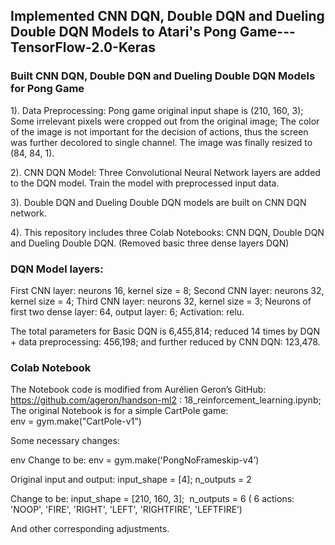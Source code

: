## Implemented CNN DQN, Double DQN and Dueling Double DQN Models to Atari's Pong Game---TensorFlow-2.0-Keras
### Built CNN DQN, Double DQN and Dueling Double DQN Models for Pong Game

1). Data Preprocessing: 
    Pong game original input shape is (210, 160, 3); Some irrelevant pixels were cropped out from the original image; The color of the image is not important for the decision of actions, thus the screen was further decolored to single channel. The image was finally resized to (84, 84, 1). 

2). CNN DQN Model:
    Three Convolutional Neural Network layers are added to the DQN model. Train the model with preprocessed input data.
    
3). Double DQN and Dueling Double DQN models are built on CNN DQN network.

4). This repository includes three Colab Notebooks: CNN DQN, Double DQN and Dueling Double DQN. (Removed basic three dense layers DQN)

### DQN Model layers:
First CNN layer: neurons 16, kernel size = 8;
Second CNN layer: neurons 32, kernel size = 4;
Third CNN layer: neurons 32, kernel size = 3;
Neurons of first two dense layer: 64, output layer: 6;
Activation: relu.

The total parameters for Basic DQN is 6,455,814; reduced 14 times by DQN + data preprocessing: 456,198; and further reduced by CNN DQN: 123,478.

### Colab Notebook
The Notebook code is modified from Aurélien Geron’s GitHub: https://github.com/ageron/handson-ml2 :
18_reinforcement_learning.ipynb; The original Notebook is for a simple CartPole game:  env = gym.make("CartPole-v1")

Some necessary changes:

env Change to be:  env = gym.make('PongNoFrameskip-v4’)

Original input and output:
input_shape = [4];
n_outputs = 2 

Change to be:
input_shape = [210, 160, 3]; 
n_outputs = 6 ( 6 actions: 'NOOP', 'FIRE', 'RIGHT', 'LEFT', 'RIGHTFIRE', 'LEFTFIRE’)

And other corresponding adjustments.


